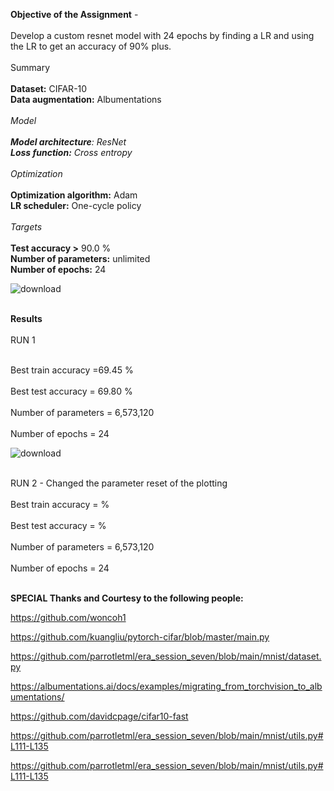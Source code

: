 **Objective of the Assignment** -  <br/> 
                            <br/>Develop a custom resnet model with 24 epochs by finding a LR and using the LR to get an accuracy of 90% plus.<br/> 
<br/> Summary<br/>
                <br/>**Dataset:** CIFAR-10
                <br/>**Data augmentation:** Albumentations<br/>
                <br/>*_*Model*_<br/>
                <br/>**Model architecture**: ResNet
                <br/>**Loss function:** Cross entropy<br/>
                <br/>*_*Optimization*_<br/>
                <br/>**Optimization algorithm:** Adam
                <br/>**LR scheduler:** One-cycle policy<br/>
                <br/>*Targets*<br/>
                <br/>**Test accuracy >** 90.0 %
                <br/>**Number of parameters:** unlimited
                <br/>**Number of epochs:** 24


![download](https://github.com/padmanabh275/S10_Resnet/assets/44230428/6be0fecd-6446-48cb-9d2e-24ee69fe26e0)

                
<br/>**Results**<br/>
<br/>RUN 1<br/>

<br/>Best train accuracy =69.45  %<br/>
<br/>Best test accuracy = 69.80 %<br/>
<br/>Number of parameters = 6,573,120<br/>
<br/>Number of epochs = 24<br/>


![download](https://github.com/padmanabh275/S10_Resnet/assets/44230428/ab571cdc-1756-4a6c-88d9-a901da5c9c53)

<br/>RUN 2 - Changed the parameter reset of the plotting <br/>
<br/>Best train accuracy =  %<br/>
<br/>Best test accuracy =  %<br/>
<br/>Number of parameters = 6,573,120<br/>
<br/>Number of epochs = 24<br/>



<br/> **SPECIAL Thanks and Courtesy to the following people:**<br/>

https://github.com/woncoh1

https://github.com/kuangliu/pytorch-cifar/blob/master/main.py

https://github.com/parrotletml/era_session_seven/blob/main/mnist/dataset.py

https://albumentations.ai/docs/examples/migrating_from_torchvision_to_albumentations/

https://github.com/davidcpage/cifar10-fast

https://github.com/parrotletml/era_session_seven/blob/main/mnist/utils.py#L111-L135

https://github.com/parrotletml/era_session_seven/blob/main/mnist/utils.py#L111-L135



